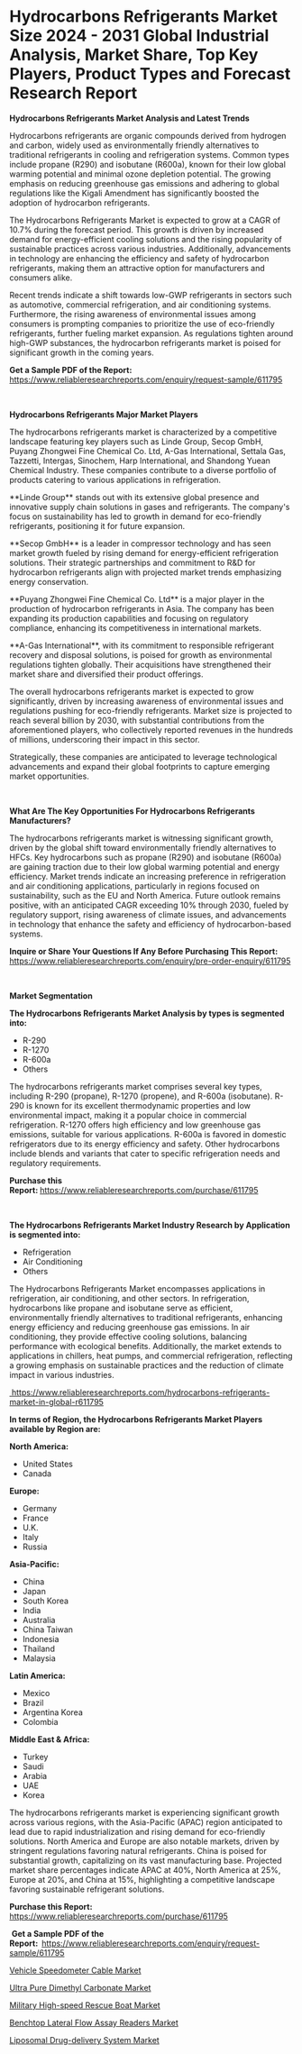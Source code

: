 <p><h1>Hydrocarbons Refrigerants Market Size 2024 - 2031 Global Industrial Analysis, Market Share, Top Key Players, Product Types and Forecast Research Report</h1></p><p><strong>Hydrocarbons Refrigerants Market Analysis and Latest Trends</strong></p>
<p><p>Hydrocarbons refrigerants are organic compounds derived from hydrogen and carbon, widely used as environmentally friendly alternatives to traditional refrigerants in cooling and refrigeration systems. Common types include propane (R290) and isobutane (R600a), known for their low global warming potential and minimal ozone depletion potential. The growing emphasis on reducing greenhouse gas emissions and adhering to global regulations like the Kigali Amendment has significantly boosted the adoption of hydrocarbon refrigerants.</p><p>The Hydrocarbons Refrigerants Market is expected to grow at a CAGR of 10.7% during the forecast period. This growth is driven by increased demand for energy-efficient cooling solutions and the rising popularity of sustainable practices across various industries. Additionally, advancements in technology are enhancing the efficiency and safety of hydrocarbon refrigerants, making them an attractive option for manufacturers and consumers alike.</p><p>Recent trends indicate a shift towards low-GWP refrigerants in sectors such as automotive, commercial refrigeration, and air conditioning systems. Furthermore, the rising awareness of environmental issues among consumers is prompting companies to prioritize the use of eco-friendly refrigerants, further fueling market expansion. As regulations tighten around high-GWP substances, the hydrocarbon refrigerants market is poised for significant growth in the coming years.</p></p>
<p><strong>Get a Sample PDF of the Report:&nbsp;</strong> <a href="https://www.reliableresearchreports.com/enquiry/request-sample/611795?utm_campaign=9&utm_medium=2&utm_source=Github&utm_content=ia&utm_term=10122024&utm_id=hydrocarbons-refrigerants">https://www.reliableresearchreports.com/enquiry/request-sample/611795</a></p>
<p>&nbsp;</p>
<p><strong>Hydrocarbons Refrigerants Major Market Players</strong></p>
<p><p>The hydrocarbons refrigerants market is characterized by a competitive landscape featuring key players such as Linde Group, Secop GmbH, Puyang Zhongwei Fine Chemical Co. Ltd, A-Gas International, Settala Gas, Tazzetti, Intergas, Sinochem, Harp International, and Shandong Yuean Chemical Industry. These companies contribute to a diverse portfolio of products catering to various applications in refrigeration.</p><p>**Linde Group** stands out with its extensive global presence and innovative supply chain solutions in gases and refrigerants. The company's focus on sustainability has led to growth in demand for eco-friendly refrigerants, positioning it for future expansion.</p><p>**Secop GmbH** is a leader in compressor technology and has seen market growth fueled by rising demand for energy-efficient refrigeration solutions. Their strategic partnerships and commitment to R&D for hydrocarbon refrigerants align with projected market trends emphasizing energy conservation.</p><p>**Puyang Zhongwei Fine Chemical Co. Ltd** is a major player in the production of hydrocarbon refrigerants in Asia. The company has been expanding its production capabilities and focusing on regulatory compliance, enhancing its competitiveness in international markets.</p><p>**A-Gas International**, with its commitment to responsible refrigerant recovery and disposal solutions, is poised for growth as environmental regulations tighten globally. Their acquisitions have strengthened their market share and diversified their product offerings.</p><p>The overall hydrocarbons refrigerants market is expected to grow significantly, driven by increasing awareness of environmental issues and regulations pushing for eco-friendly refrigerants. Market size is projected to reach several billion by 2030, with substantial contributions from the aforementioned players, who collectively reported revenues in the hundreds of millions, underscoring their impact in this sector.</p><p>Strategically, these companies are anticipated to leverage technological advancements and expand their global footprints to capture emerging market opportunities.</p></p>
<p>&nbsp;</p>
<p><strong>What Are The Key Opportunities For Hydrocarbons Refrigerants Manufacturers?</strong></p>
<p><p>The hydrocarbons refrigerants market is witnessing significant growth, driven by the global shift toward environmentally friendly alternatives to HFCs. Key hydrocarbons such as propane (R290) and isobutane (R600a) are gaining traction due to their low global warming potential and energy efficiency. Market trends indicate an increasing preference in refrigeration and air conditioning applications, particularly in regions focused on sustainability, such as the EU and North America. Future outlook remains positive, with an anticipated CAGR exceeding 10% through 2030, fueled by regulatory support, rising awareness of climate issues, and advancements in technology that enhance the safety and efficiency of hydrocarbon-based systems.</p></p>
<p><strong>Inquire or Share Your Questions If Any Before Purchasing This Report:</strong> <a href="https://www.reliableresearchreports.com/enquiry/pre-order-enquiry/611795?utm_campaign=9&utm_medium=2&utm_source=Github&utm_content=ia&utm_term=10122024&utm_id=hydrocarbons-refrigerants">https://www.reliableresearchreports.com/enquiry/pre-order-enquiry/611795</a></p>
<p>&nbsp;</p>
<p><strong>Market Segmentation</strong></p>
<p><strong>The Hydrocarbons Refrigerants Market Analysis by types is segmented into:</strong></p>
<p><ul><li>R-290</li><li>R-1270</li><li>R-600a</li><li>Others</li></ul></p>
<p><p>The hydrocarbons refrigerants market comprises several key types, including R-290 (propane), R-1270 (propene), and R-600a (isobutane). R-290 is known for its excellent thermodynamic properties and low environmental impact, making it a popular choice in commercial refrigeration. R-1270 offers high efficiency and low greenhouse gas emissions, suitable for various applications. R-600a is favored in domestic refrigerators due to its energy efficiency and safety. Other hydrocarbons include blends and variants that cater to specific refrigeration needs and regulatory requirements.</p></p>
<p><strong>Purchase this Report:&nbsp;</strong><a href="https://www.reliableresearchreports.com/purchase/611795?utm_campaign=9&utm_medium=2&utm_source=Github&utm_content=ia&utm_term=10122024&utm_id=hydrocarbons-refrigerants">https://www.reliableresearchreports.com/purchase/611795</a></p>
<p>&nbsp;</p>
<p><strong>The Hydrocarbons Refrigerants Market Industry Research by Application is segmented into:</strong></p>
<p><ul><li>Refrigeration</li><li>Air Conditioning</li><li>Others</li></ul></p>
<p><p>The Hydrocarbons Refrigerants Market encompasses applications in refrigeration, air conditioning, and other sectors. In refrigeration, hydrocarbons like propane and isobutane serve as efficient, environmentally friendly alternatives to traditional refrigerants, enhancing energy efficiency and reducing greenhouse gas emissions. In air conditioning, they provide effective cooling solutions, balancing performance with ecological benefits. Additionally, the market extends to applications in chillers, heat pumps, and commercial refrigeration, reflecting a growing emphasis on sustainable practices and the reduction of climate impact in various industries.</p></p>
<p><a href="https://www.reliableresearchreports.com/hydrocarbons-refrigerants-market-in-global-r611795?utm_campaign=9&utm_medium=2&utm_source=Github&utm_content=ia&utm_term=10122024&utm_id=hydrocarbons-refrigerants">&nbsp;https://www.reliableresearchreports.com/hydrocarbons-refrigerants-market-in-global-r611795</a></p>
<p><strong>In terms of Region, the Hydrocarbons Refrigerants Market Players available by Region are:</strong></p>
<p>
    <p> <strong> North America: </strong>
        <ul>
            <li>United States</li>
            <li>Canada</li>
        </ul>
        </p> 
    <p> <strong> Europe: </strong>
        <ul>
            <li>Germany</li>
            <li>France</li>
            <li>U.K.</li>
            <li>Italy</li>
            <li>Russia</li>
        </ul>
        </p> 
    <p> <strong> Asia-Pacific: </strong>
        <ul>
            <li>China</li>
            <li>Japan</li>
            <li>South Korea</li>
            <li>India</li>
            <li>Australia</li>
            <li>China Taiwan</li>
            <li>Indonesia</li>
            <li>Thailand</li>
            <li>Malaysia</li>
        </ul>
        </p> 
    <p> <strong> Latin America: </strong>
        <ul>
            <li>Mexico</li>
            <li>Brazil</li>
            <li>Argentina Korea</li>
            <li>Colombia</li>
        </ul>
        </p> 
    <p> <strong> Middle East & Africa: </strong>
        <ul>
            <li>Turkey</li>
            <li>Saudi</li>
            <li>Arabia</li>
            <li>UAE</li>
            <li>Korea</li>
        </ul>
    </p>
    </p>
<p><p>The hydrocarbons refrigerants market is experiencing significant growth across various regions, with the Asia-Pacific (APAC) region anticipated to lead due to rapid industrialization and rising demand for eco-friendly solutions. North America and Europe are also notable markets, driven by stringent regulations favoring natural refrigerants. China is poised for substantial growth, capitalizing on its vast manufacturing base. Projected market share percentages indicate APAC at 40%, North America at 25%, Europe at 20%, and China at 15%, highlighting a competitive landscape favoring sustainable refrigerant solutions.</p></p>
<p><strong>Purchase this Report: </strong><a href="https://www.reliableresearchreports.com/purchase/611795?utm_campaign=9&utm_medium=2&utm_source=Github&utm_content=ia&utm_term=10122024&utm_id=hydrocarbons-refrigerants">https://www.reliableresearchreports.com/purchase/611795</a></p>
<p>&nbsp;<strong>Get a Sample PDF of the Report:&nbsp;&nbsp;</strong><a href="https://www.reliableresearchreports.com/enquiry/request-sample/611795?utm_campaign=9&utm_medium=2&utm_source=Github&utm_content=ia&utm_term=10122024&utm_id=hydrocarbons-refrigerants">https://www.reliableresearchreports.com/enquiry/request-sample/611795</a></p>
<p><strong></strong></p>
<p><p><a href="https://www.linkedin.com/pulse/providing-view-both-historical-trends-future-projections-vehicle-uoqrf?utm_campaign=9&utm_medium=2&utm_source=Github&utm_content=ia&utm_term=10122024&utm_id=hydrocarbons-refrigerants">Vehicle Speedometer Cable Market</a></p><p><a href="https://www.linkedin.com/pulse/th-score-market-0ptye?utm_campaign=9&utm_medium=2&utm_source=Github&utm_content=ia&utm_term=10122024&utm_id=hydrocarbons-refrigerants">Ultra Pure Dimethyl Carbonate Market</a></p><p><a href="https://github.com/SanjidaMahmud54/Market-Research-Report-List-1/blob/main/military-high-speed-rescue-boat-market.md?utm_campaign=9&utm_medium=2&utm_source=Github&utm_content=ia&utm_term=10122024&utm_id=hydrocarbons-refrigerants">Military High-speed Rescue Boat Market</a></p><p><a href="https://github.com/hgf64gh/Market-Research-Report-List-1/blob/main/benchtop-lateral-flow-assay-readers-market.md?utm_campaign=9&utm_medium=2&utm_source=Github&utm_content=ia&utm_term=10122024&utm_id=hydrocarbons-refrigerants">Benchtop Lateral Flow Assay Readers Market</a></p><p><a href="https://www.linkedin.com/pulse/th-score-market-0ptye?utm_campaign=9&utm_medium=2&utm_source=Github&utm_content=ia&utm_term=10122024&utm_id=hydrocarbons-refrigerants">Liposomal Drug-delivery System Market</a></p></p>